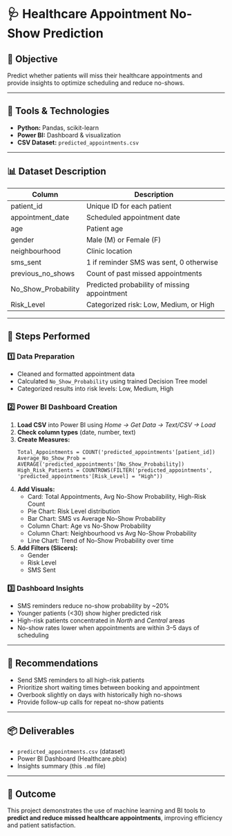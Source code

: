
# 🩺 Healthcare Appointment No-Show Prediction

## 🎯 Objective
Predict whether patients will miss their healthcare appointments and provide insights to optimize scheduling and reduce no-shows.

---

## 🧰 Tools & Technologies
- **Python:** Pandas, scikit-learn
- **Power BI:** Dashboard & visualization
- **CSV Dataset:** `predicted_appointments.csv`

---

## 📊 Dataset Description
| Column | Description |
|--------|-------------|
| patient_id | Unique ID for each patient |
| appointment_date | Scheduled appointment date |
| age | Patient age |
| gender | Male (M) or Female (F) |
| neighbourhood | Clinic location |
| sms_sent | 1 if reminder SMS was sent, 0 otherwise |
| previous_no_shows | Count of past missed appointments |
| No_Show_Probability | Predicted probability of missing appointment |
| Risk_Level | Categorized risk: Low, Medium, or High |

---

## 🧮 Steps Performed

### 1️⃣ Data Preparation
- Cleaned and formatted appointment data
- Calculated `No_Show_Probability` using trained Decision Tree model
- Categorized results into risk levels: Low, Medium, High

### 2️⃣ Power BI Dashboard Creation
1. **Load CSV** into Power BI using *Home → Get Data → Text/CSV → Load*
2. **Check column types** (date, number, text)
3. **Create Measures:**
   ```DAX
   Total_Appointments = COUNT('predicted_appointments'[patient_id])
   Average_No_Show_Prob = AVERAGE('predicted_appointments'[No_Show_Probability])
   High_Risk_Patients = COUNTROWS(FILTER('predicted_appointments', 'predicted_appointments'[Risk_Level] = "High"))
   ```
4. **Add Visuals:**
   - Card: Total Appointments, Avg No-Show Probability, High-Risk Count
   - Pie Chart: Risk Level distribution
   - Bar Chart: SMS vs Average No-Show Probability
   - Column Chart: Age vs No-Show Probability
   - Column Chart: Neighbourhood vs Avg No-Show Probability
   - Line Chart: Trend of No-Show Probability over time
5. **Add Filters (Slicers):**
   - Gender
   - Risk Level
   - SMS Sent

### 3️⃣ Dashboard Insights
- SMS reminders reduce no-show probability by ~20%
- Younger patients (<30) show higher predicted risk
- High-risk patients concentrated in *North* and *Central* areas
- No-show rates lower when appointments are within 3–5 days of scheduling

---

## 🧠 Recommendations
- Send SMS reminders to all high-risk patients
- Prioritize short waiting times between booking and appointment
- Overbook slightly on days with historically high no-shows
- Provide follow-up calls for repeat no-show patients

---

## 📦 Deliverables
- `predicted_appointments.csv` (dataset)
- Power BI Dashboard (Healthcare.pbix)
- Insights summary (this `.md` file)

---

## 🏁 Outcome
This project demonstrates the use of machine learning and BI tools to **predict and reduce missed healthcare appointments**, improving efficiency and patient satisfaction.
